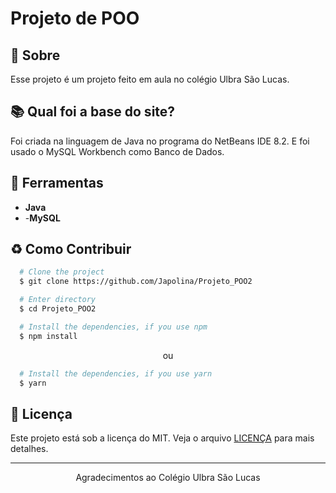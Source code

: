 # Projeto de POO

## 📘 Sobre

Esse projeto é um projeto feito em aula no colégio Ulbra São Lucas. 

## 📚 Qual foi a base do site?

Foi criada na linguagem de Java no programa do NetBeans IDE 8.2. E foi usado o MySQL Workbench como Banco de Dados.

## 🔨 Ferramentas

- **Java**
- -**MySQL**

## ♻️ Como Contribuir

```bash
  # Clone the project
  $ git clone https://github.com/Japolina/Projeto_POO2
```

```bash
  # Enter directory
  $ cd Projeto_POO2
```

```bash
  # Install the dependencies, if you use npm
  $ npm install
```

<p align="center">ou</p>

```bash
  # Install the dependencies, if you use yarn
  $ yarn
```

## 📜 Licença

Este projeto está sob a licença do MIT. Veja o arquivo <a href="https://github.com/Japolina/Projeto_POO2/blob/main/LICENSE">LICENÇA</a> para mais detalhes.

---

<p align="center">Agradecimentos ao Colégio Ulbra São Lucas</p>
